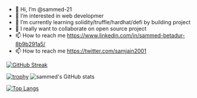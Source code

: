 - 👋 Hi, I’m @sammed-21
- 👀 I’m interested in web developmer
- 🌱 I’m currently learning solidity/truffle/hardhat/defi by building project 
- 💞️ I really want to collaborate on open source project 
- 📫 How to reach me https://www.linkedin.com/in/sammed-betadur-8b9b291a5/
- 📫 How to reach me https://twitter.com/samjain2001

[![GitHub Streak](https://streak-stats.demolab.com/?user=sammed-21&theme=dark)](https://git.io/streak-stats)

[![trophy](https://github-profile-trophy.vercel.app/?username=sammed-21&theme=onedark)](https://github.com/ryo-ma/github-profile-trophy) ![sammed's GitHub stats](https://github-readme-stats.vercel.app/api?username=sammed-21&show_icons=true&theme=radical)

[![Top Langs](https://github-readme-stats.vercel.app/api/top-langs/?username=sammed-21)](https://github.com/anuraghazra/github-readme-stats)
<!---
sammed-21/sammed-21 is a ✨ special ✨ repository because its `README.md` (this file) appears on your GitHub profile.
You can click the Preview link to take a look at your changes.
--->
